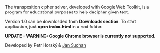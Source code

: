 The transposition cipher solver, developed with Google Web Toolkit, is a program for educational purposes to help decipher given text.

Version 1.0 can be downloaded from **Downloads section**. To start application, just **open index.html** in a root folder.

**UPDATE - WARNING: Google Chrome browser is currently not supported.**

Developed by Petr Horský & [Jan Suchan](http://www.minmax.cz)